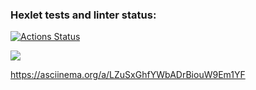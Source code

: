 ### Hexlet tests and linter status:
[![Actions Status](https://github.com/KseniiaF91/frontend-project-44/workflows/hexlet-check/badge.svg)](https://github.com/KseniiaF91/frontend-project-44/actions)


<a href="https://codeclimate.com/github/KseniiaF91/frontend-project-44/maintainability"><img src="https://api.codeclimate.com/v1/badges/d3f14976e28431b21e0b/maintainability" /></a>


 https://asciinema.org/a/LZuSxGhfYWbADrBiouW9Em1YF
 
